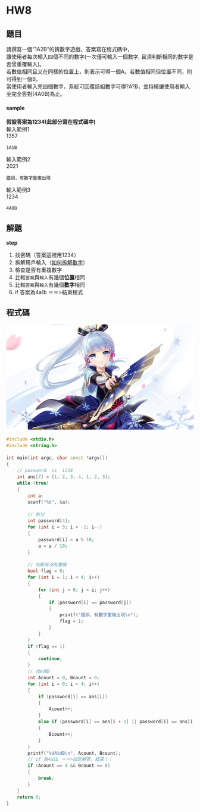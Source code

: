 # HW8

## 題目
請撰寫一個”1A2B”的猜數字遊戲，答案寫在程式碼中，  
讓使用者每次輸入四個不同的數字(一次僅可輸入一個數字, 且須判斷相同的數字是否曾重覆輸入)。  
若數值相同且又在同樣的位置上，則表示可得一個A。若數值相同但位置不同，則可得到一個B。   
當使用者輸入完四個數字，系統可回覆該組數字可得?A?B，並持續讓使用者輸入至完全答對(4A0B)為止。

#### sample
**假設答案為1234(此部分寫在程式碼中)**  
輸入範例1    
1357  
```
1A1B
```
輸入範例2    
2021  
```
錯誤，有數字重複出現
```
輸入範例3  
1234
```
4A0B
```
## 解題
**step**  
1. 找密碼（答案這裡用1234）
2. 拆解用戶輸入（[如何拆解數字](https://github.com/archie0732/c-library/blob/main/slove/separation-integer.md)）
3. 檢查是否有重複數字
4. 比較`答案`與`輸入`有幾個**位置**相同
5. 比較`答案`與`輸入`有幾個**數字**相同
6. if 答案為4a1b ＝＝>結束程式
## 程式碼
![](https://github.com/archie0732/pu-computer-programming-G1-hw/blob/main/picture/ayaka-art-genshin-impact-4k-uhdpaper.com-947.1_a-thumbnail.jpg)
```cpp
#include <stdio.h>
#include <string.h>

int main(int argc, char const *argv[])
{
    // password  is  1234
    int ans[7] = {1, 2, 3, 4, 1, 2, 3};
    while (true)
    {
        int a;
        scanf("%d", &a);

        // 拆分
        int password[4];
        for (int i = 3; i > -1; i--)
        {
            password[i] = a % 10;
            a = a / 10;
        }

        // 判斷有沒有重複
        bool flag = 0;
        for (int i = 1; i < 4; i++)
        {
            for (int j = 0; j < i; j++)
            {
                if (password[i] == password[j])
                {
                    printf("錯誤，有數字重複出現\n");
                    flag = 1;
                }
            }
        }
        if (flag == 1)
        {
            continue;
        }
        // 找A與B
        int Acount = 0, Bcount = 0;
        for (int i = 0; i < 4; i++)
        {
            if (password[i] == ans[i])
            {
                Acount++;
            }
            else if (password[i] == ans[i + 1] || password[i] == ans[i + 2] || password[i] == ans[i + 3])
            {
                Bcount++;
            }
        }
        printf("%dA%dB\n", Acount, Bcount);
        // if 為4a1b ＝＝>找到解答，結束！！
        if (Acount == 4 && Bcount == 0)
        {
            break;
        }
    }
    return 0;
}

```
